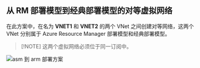 ## 从 RM 部署模型到经典部署模型的对等虚拟网络

在此方案中，在名为 **VNET1** 和 **VNET2** 的两个 VNet 之间创建对等网络，这两个 VNet 分别属于 Azure Resource Manager 部署模型和经典部署模型。

> [!NOTE] 这两个虚拟网络必须位于同一订阅中。

![asm 到 arm 部署方案](./media/virtual-networks-create-vnetpeering-scenario-asmtoarm-include/figure01.PNG)  

<!---HONumber=Mooncake_1010_2016-->